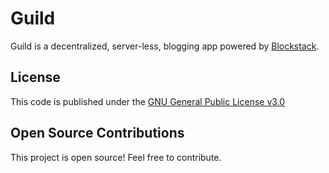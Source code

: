 # Guild

Guild is a decentralized, server-less, blogging app powered by [Blockstack](https://blockstack.org/intro).

## License
This code is published under the [GNU General Public License v3.0](LICENSE.md)

## Open Source Contributions
This project is open source! Feel free to contribute.

